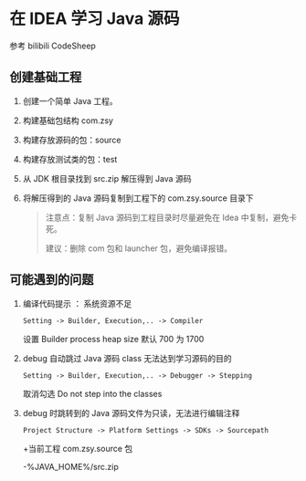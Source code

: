 # 在 IDEA 学习 Java 源码

参考 bilibili CodeSheep

## 创建基础工程

1. 创建一个简单 Java 工程。

2. 构建基础包结构 com.zsy

3. 构建存放源码的包：source

4. 构建存放测试类的包：test

5. 从 JDK 根目录找到 src.zip 解压得到 Java 源码

6. 将解压得到的 Java 源码复制到工程下的 com.zsy.source 目录下

   > 注意点：复制 Java 源码到工程目录时尽量避免在 Idea 中复制，避免卡死。
   >
   > 建议：删除 com 包和 launcher 包，避免编译报错。

## 可能遇到的问题

1. 编译代码提示 ： 系统资源不足

   `Setting -> Builder, Execution,.. -> Compiler`

   设置 Builder process heap size 默认 700 为 1700

2. debug 自动跳过 Java 源码 class 无法达到学习源码的目的

   `Setting -> Builder, Execution,.. -> Debugger -> Stepping` 

   取消勾选 Do not step into the classes

3. debug 时跳转到的 Java 源码文件为只读，无法进行编辑注释

   `Project Structure -> Platform Settings -> SDKs -> Sourcepath` 

   +当前工程 com.zsy.source 包

   -%JAVA_HOME%/src.zip